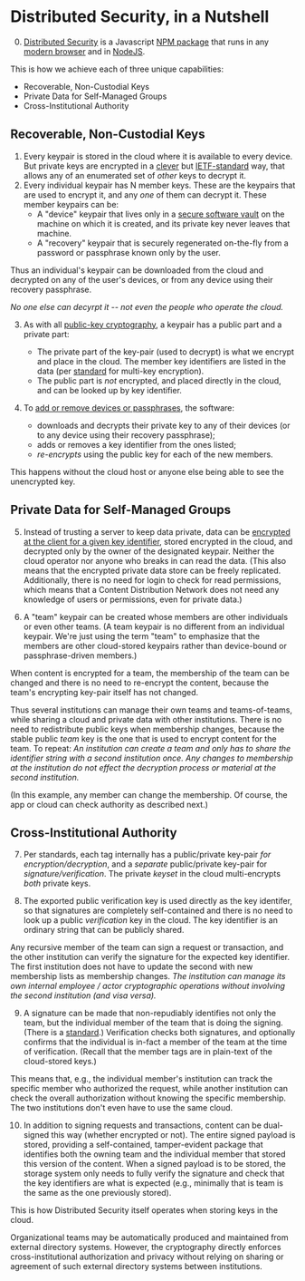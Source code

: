 # Distributed Security, in a Nutshell

0. [Distributed Security](../README.md) is a Javascript [NPM package](../README.md#library-installation-and-declaration) that runs in any [modern browser](https://www.techopedia.com/definition/31094/evergreen-browser) and in [NodeJS](https://nodejs.org/).

This is how we achieve each of three unique capabilities:
- Recoverable, Non-Custodial Keys
- Private Data for Self-Managed Groups
- Cross-Institutional Authority

## Recoverable, Non-Custodial Keys

1. Every keypair is stored in the cloud where it is available to every device. But private keys are encrypted in a [clever](implementation.md#encrypting-for-members) but [IETF-standard](https://datatracker.ietf.org/doc/html/rfc7516#appendix-A.4) way, that allows any of an enumerated set of _other_ keys to decrypt it.
2. Every individual keypair has N member keys. These are the keypairs that are used to encrypt it, and any _one_ of them can decrypt it. These member keypairs can be:
   - A "device" keypair that lives only in a [secure software vault](implementation.md#creating-the-vault-web-worker-and-iframe) on the machine on which it is created, and its private key never leaves that machine.
   - A "recovery" keypair that is securely regenerated on-the-fly from a password or passphrase known only by the user.

Thus an individual's keypair can be downloaded from the cloud and decrypted on any of the user's devices, or from any device using their recovery passphrase.

_No one else can decyrpt it -- not even the people who operate the cloud._

3. As with all [public-key cryptography](https://en.wikipedia.org/wiki/Public-key_cryptography), a keypair has a public part and a private part:
   - The private part of the key-pair (used to decrypt) is what we encrypt and place in the cloud. The member key identifiers are listed in the data (per [standard](https://github.com/kilroy-code/distributed-security/blob/main/docs/in-jose-terms.md) for multi-key encryption).
   - The public part is _not_ encrypted, and placed directly in the cloud, and can be looked up by key identifier.
   
4. To [add or remove devices or passphrases](../README.md#creating-tags-and-changing-membership), the software:
   - downloads and decrypts their private key to any of their devices (or to any device using their recovery passphrase);
   - adds or removes a key identifier from the ones listed;
   - _re-encrypts_ using the public key for each of the new members.

This happens without the cloud host or anyone else being able to see the unencrypted key.

## Private Data for Self-Managed Groups

5. Instead of trusting a server to keep data private, data can be [encrypted at the client for a given key identifier](../README.md#basic-encryption), stored encrypted in the cloud, and decrypted only by the owner of the designated keypair. Neither the cloud operator nor anyone who breaks in can read the data. (This also means that the encrypted private data store can be freely replicated. Additionally, there is no need for login to check for read permissions, which means that a Content Distribution Network does not need any knowledge of users or permissions, even for private data.)

6. A "team" keypair can be created whose members are other individuals or even other teams. (A team keypair is no different from an individual keypair. We're just using the term "team" to emphasize that the members are other cloud-stored keypairs rather than device-bound or passphrase-driven members.)

When content is encrypted for a team, the membership of the team can be changed and there is no need to re-encrypt the content, because the team's encrypting key-pair itself has not changed.

Thus several institutions can manage their own teams and teams-of-teams, while sharing a cloud and private data with other institutions. There is no need to redistribute public keys when membership changes, because the stable public _team_ key is the one that is used to encrypt content for the team. To repeat: _An institution can create a team and only has to share the identifier string with a second institution once. Any changes to membership at the institution do not effect the decryption process or material at the second institution._

(In this example, any member can change the membership. Of course, the app or cloud can check authority as described next.)

## Cross-Institutional Authority

7. Per standards, each tag internally has a public/private key-pair _for encryption/decryption_, and a _separate_ public/private key-pair for _signature/verification_. The private _keyset_ in the cloud multi-encrypts _both_ private keys.

8. The exported public verification key is used directly as the key identifer, so that signatures are completely self-contained and there is no need to look up a public _verification_ key in the cloud. The key identifier is an ordinary string that can be publicly shared.

Any recursive member of the team can sign a request or transaction, and the other institution can verify the signature for the expected key identifier. The first institution does not have to update the second with new membership lists as membership changes. _The institution can manage its own internal employee / actor cryptographic operations without involving the second institution (and visa versa)._

9. A signature can be made that non-repudiably identifies not only the team, but the individual member of the team that is doing the signing. (There is a [standard](https://datatracker.ietf.org/doc/html/rfc7515#section-7.2.1).) Verification checks both signatures, and optionally confirms that the individual is in-fact a member of the team at the time of verification. (Recall that the member tags are in plain-text of the cloud-stored keys.)

This means that, e.g., the individual member's institution can track the specific member who authorized the request, while another institution can check the overall authorization without knowing the specific membership. The two institutions don't even have to use the same cloud.

10. In addition to signing requests and transactions, content can be dual-signed this way (whether encrypted or not). The entire signed payload is stored, providing a self-contained, tamper-evident package that identifies both the owning team and the individual member that stored this version of the content. When a signed payload is to be stored, the storage system only needs to fully verify the signature and check that the key identifiers are what is expected (e.g., minimally that is team is the same as the one previously stored).

This is how Distributed Security itself operates when storing keys in the cloud.

Organizational teams may be automatically produced and maintained from external directory systems. However, the cryptography directly enforces cross-institutional authorization and privacy without relying on sharing or agreement of such external directory systems between institutions.
